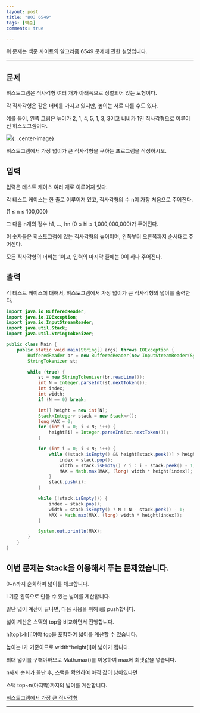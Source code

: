 ```yaml
---
layout: post
title: "BOJ 6549"
tags: [백준]
comments: true

---
```


위 문제는 백준 사이트의 알고리즘 6549 문제에 관한 설명입니다.

---

## 문제 

히스토그램은 직사각형 여러 개가 아래쪽으로 정렬되어 있는 도형이다. 

각 직사각형은 같은 너비를 가지고 있지만, 높이는 서로 다를 수도 있다. 

예를 들어, 왼쪽 그림은 높이가 2, 1, 4, 5, 1, 3, 3이고 너비가 1인 직사각형으로 이루어진 히스토그램이다.

<img src="https://onlinejudgeimages.s3-ap-northeast-1.amazonaws.com/upload/images/histogram.png">{: .center-image}

히스토그램에서 가장 넓이가 큰 직사각형을 구하는 프로그램을 작성하시오.

## 입력

입력은 테스트 케이스 여러 개로 이루어져 있다. 

각 테스트 케이스는 한 줄로 이루어져 있고, 직사각형의 수 n이 가장 처음으로 주어진다. 

(1 ≤ n ≤ 100,000) 

그 다음 n개의 정수 h1, ..., hn (0 ≤ hi ≤ 1,000,000,000)가 주어진다. 

이 숫자들은 히스토그램에 있는 직사각형의 높이이며, 왼쪽부터 오른쪽까지 순서대로 주어진다. 

모든 직사각형의 너비는 1이고, 입력의 마지막 줄에는 0이 하나 주어진다.

## 출력

각 테스트 케이스에 대해서, 히스토그램에서 가장 넓이가 큰 직사각형의 넓이를 출력한다.

```java
import java.io.BufferedReader;
import java.io.IOException;
import java.io.InputStreamReader;
import java.util.Stack;
import java.util.StringTokenizer;

public class Main {
    public static void main(String[] args) throws IOException {
        BufferedReader br = new BufferedReader(new InputStreamReader(System.in));
        StringTokenizer st;

        while (true) {
            st = new StringTokenizer(br.readLine());
            int N = Integer.parseInt(st.nextToken());
            int index;
            int width;
            if (N == 0) break;

            int[] height = new int[N];
            Stack<Integer> stack = new Stack<>();
            long MAX = 0;
            for (int i = 0; i < N; i++) {
                height[i] = Integer.parseInt(st.nextToken());
            }

            for (int i = 0; i < N; i++) {
                while (!stack.isEmpty() && height[stack.peek()] > height[i]) {
                    index = stack.pop();
                    width = stack.isEmpty() ? i : i - stack.peek() - 1;
                    MAX = Math.max(MAX, (long) width * height[index]);
                }
                stack.push(i);
            }

            while (!stack.isEmpty()) {
                index = stack.pop();
                width = stack.isEmpty() ? N : N - stack.peek() - 1;
                MAX = Math.max(MAX, (long) width * height[index]);
            }

            System.out.println(MAX);
        }
    }
}

```

## 이번 문제는 Stack을 이용해서 푸는 문제였습니다.

0~n까지 순회하며 넓이를 체크합니다. 

i 기준 왼쪽으로 만들 수 있는 넓이를 계산합니다.

일단 넓이 계산이 끝나면, 다음 사용을 위해 i를 push합니다.

넓이 계산은 스택의 top을 비교하면서 진행합니다.

h[top]>h[i]여야 top을 포함하여 넓이를 계산할 수 있습니다.

높이는 i가 기준이므로 width*height[i]이 넓이가 됩니다.

최대 넓이를 구해야하므로 Math.max()를 이용하여 max에 최댓값을 넣습니다.

n까지 순회가 끝난 후, 스택을 확인하여 아직 값이 남아있다면 

스택 top~n(마지막)까지의 넓이를 계산합니다.

<a href= "https://www.acmicpc.net/problem/6549">히스토그램에서 가장 큰 직사각형</a>

---
